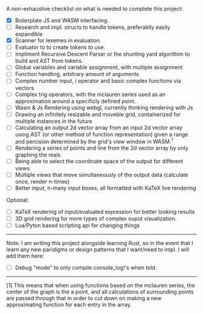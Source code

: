 A non-exhaustive checklist on what is needed to complete this project:

- [x] Boilerplate JS and WASM interfacing.
- [ ] Research and impl. structs to handle tokens, preferablly easily expandible
- [x] Scanner for lexemes in evaluation.
- [ ] Evaluator to to create tokens to use.
- [ ] Impliment Recursive Descent Parser or the shunting yard algorithim to
      build and AST from tokens.
- [ ] Global variables and variable assignment, with multiple assignment
- [ ] Function handling, arbitrary amount of arguments
- [ ] Complex number input, _i_ operator and basic complex functions via vectors
- [ ] Complex trig operators, with the mclauren series used as an approximation
      around a specificly defined point.
- [ ] Wasm & Js Rendering using webgl, currently thinking rendering with Js
- [ ] Drawing an infinitely resizable and moveble grid, containerized for
      multiple instances in the future
- [ ] Calculating an output 2d vector array from an input 2d vector array using
      AST (or other method of function representation) given a range and
      percision determined by the grid's view window in WASM.<sup>1</sup>
- [ ] Rendering a series of points and line from the 2d vector array by only
      graphing the reals
- [ ] Being able to select the coordinate space of the output for different views
- [ ] Multiple views that move simultaneously of the output data
      (calculate once, render n-times)
- [ ] Better input, n-many input boxes, all formatted with KaTeX live rendering

Optional:

- [ ] KaTeX rendering of input/evaluated expression for better looking results
- [ ] 3D grid rendering for more types of complex ouput visualization.
- [ ] Lua/Pyton based scripting api for changing things

---

Note: I am writing this project alongside learning Rust, so in the event that
I learn any new paridigms or design patterns that I want/need to impl. I will
add them here:

- [ ] Debug "mode" to only compile console_log!'s when told.

---

[1] This means that
when using functions based on the mclauren series, the center of the graph
is the a point, and all calculations of surrounding points are passed
through that in order to cut down on making a new approximating function
for each entry in the array.
